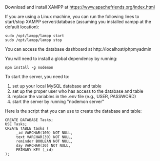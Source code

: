 Download and install XAMPP at https://www.apachefriends.org/index.html

If you are using a Linux machine, you can run the following lines to start/stop XAMPP server/database (assuming you installed xampp at the default location):

```
sudo /opt/lampp/lampp start
sudo /opt/lampp/lampp stop
```
You can access the database dashboard at http://localhost/phpmyadmin

You will need to install a global dependency by running:

```
npm install -g nodemon
```

To start the server, you need to:

1. set up your local MySQL database and table
2. set up the proper user who has access to the database and table
3. replace the variables in the .env file (e.g., USER, PASSWORD)
4. start the server by running "nodemon server"

Here is the script that you can use to create the database and table:

```
CREATE DATABASE Tasks;
USE Tasks;
CREATE TABLE tasks (
     _id VARCHAR(100) NOT NULL,
     text VARCHAR(30) NOT NULL,
     reminder BOOLEAN NOT NULL,
     day VARCHAR(30) NOT NULL,
     PRIMARY KEY (_id)
);
```